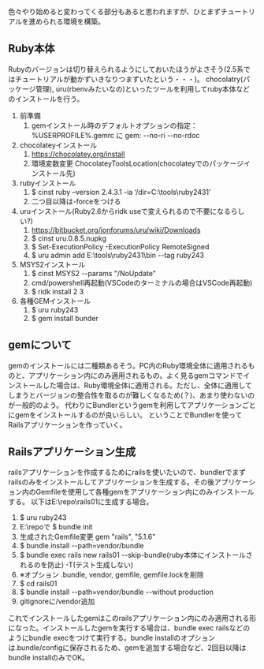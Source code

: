 
色々やり始めると変わってくる部分もあると思われますが、ひとまずチュートリアルを進められる環境を構築。

## Ruby本体

Rubyのバージョンは切り替えられるようにしておいたほうがよさそう(2.5系ではチュートリアルが動かずいきなりつまずいたという・・・)。
chocolatry(パッケージ管理), uru(rbenvみたいなの)といったツールを利用してruby本体などのインストールを行う。

1. 前準備
   1. gemインストール時のデフォルトオプションの指定：%USERPROFILE%\.gemrc に gem: --no-ri --no-rdoc
2. chocolateyインストール
   1. <https://chocolatey.org/install>
   2. 環境変数変更 ChocolateyToolsLocation(chocolateyでのパッケージインストール先)
3. rubyインストール
   1. $ cinst ruby –version 2.4.3.1 -ia ‘/dir=C:\tools\ruby2431’
   2. 二つ目以降は-forceをつける
4. uruインストール(Ruby2.6からridk useで変えられるので不要になるらしい?)
   1. <https://bitbucket.org/jonforums/uru/wiki/Downloads>
   2. $ cinst uru.0.8.5.nupkg
   3. $ Set-ExecutionPolicy -ExecutionPolicy RemoteSigned
   4. $ uru admin add E:\tools\ruby2431\bin --tag ruby243
5. MSYS2インストール
   1. $ cinst MSYS2 --params "/NoUpdate"
   2. cmd/powershell再起動(VSCodeのターミナルの場合はVSCode再起動)
   3. $ ridk install 2 3
6. 各種GEMインストール
   1. $ uru ruby243
   2. $ gem install bunder

## gemについて

gemのインストールには二種類あるそう。PC内のRuby環境全体に適用されるものと、アプリケーション内にのみ適用されるもの。よく見るgemコマンドでインストールした場合は、Ruby環境全体に適用される。ただし、全体に適用してしまうとバージョンの整合性を取るのが難しくなるため(？)、あまり使わないのが一般的のよう。
代わりにBundlerというgemを利用してアプリケーションごとにgemをインストールするのが良いらしい。
ということでBundlerを使ってRailsアプリケーションを作っていく。

## Railsアプリケーション生成

railsアプリケーションを作成するためにrailsを使いたいので、bundlerでまずrailsのみをインストールしてアプリケーションを生成する。その後アプリケーション内のGemfileを使用して各種gemをアプリケーション内にのみインストールする。
以下はE:\repo\rails01に生成する場合。

1. $ uru ruby243
2. E:\repoで $ bundle init
3. 生成されたGemfile変更 gem "rails", "5.1.6"
4. $ bundle install --path=vendor/bundle
5. $ bundle exec rails new rails01 --skip-bundle(ruby本体にインストールされるのを防止) -T(テスト生成しない)
6. ※オプション .bundle, vendor, gemfile, gemfile.lockを削除
7. $ cd rails01
8. $ bundle install --path=vendor/bundle --without production
9. gitignoreに/vendor追加

これでインストールしたgemはこのrailsアプリケーション内にのみ適用される形になった。インストールしたgemを実行する場合は、bundle exec railsなどのようにbundle execをつけて実行する。bundle installのオプションは.bundle/configに保存されるため、gemを追加する場合など、2回目以降はbundle installのみでOK。
